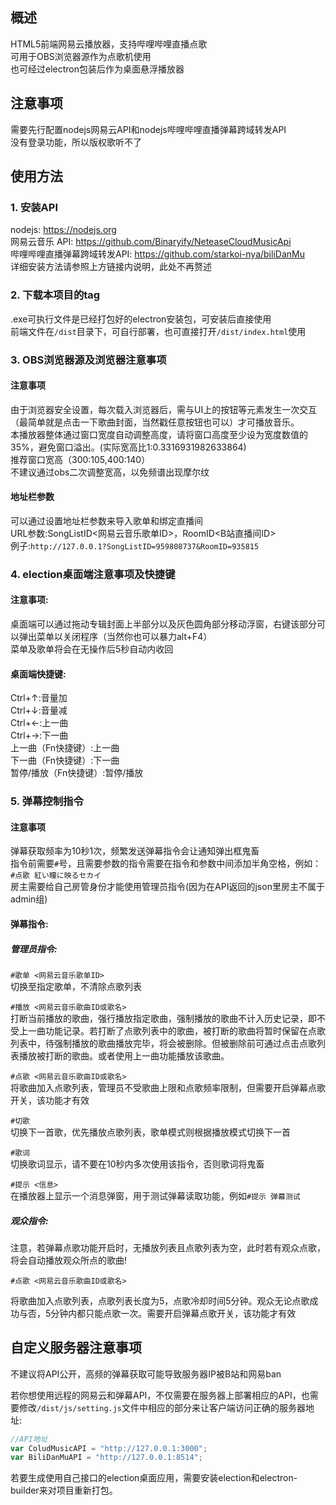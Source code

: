 ## 概述
HTML5前端网易云播放器，支持哔哩哔哩直播点歌    
可用于OBS浏览器源作为点歌机使用   
也可经过electron包装后作为桌面悬浮播放器

## 注意事项
需要先行配置nodejs网易云API和nodejs哔哩哔哩直播弹幕跨域转发API          
没有登录功能，所以版权歌听不了   
## 使用方法
### 1. 安装API
nodejs: <https://nodejs.org>    
网易云音乐 API: <https://github.com/Binaryify/NeteaseCloudMusicApi>    
哔哩哔哩直播弹幕跨域转发API: <https://github.com/starkoi-nya/biliDanMu>   
详细安装方法请参照上方链接内说明，此处不再赘述   

### 2. 下载本项目的tag    
.exe可执行文件是已经打包好的electron安装包，可安装后直接使用    
前端文件在`/dist`目录下，可自行部署，也可直接打开`/dist/index.html`使用    

### 3. OBS浏览器源及浏览器注意事项    
#### 注意事项   
由于浏览器安全设置，每次载入浏览器后，需与UI上的按钮等元素发生一次交互（最简单就是点击一下歌曲封面，当然戳任意按钮也可以）才可播放音乐。   
本播放器整体通过窗口宽度自动调整高度，请将窗口高度至少设为宽度数值的35%，避免窗口溢出。(实际宽高比1:0.3316931982633864)    
推荐窗口宽高（300:105,400:140）   
不建议通过obs二次调整宽高，以免频谱出现摩尔纹    
#### 地址栏参数    
可以通过设置地址栏参数来导入歌单和绑定直播间    
URL参数:SongListID<网易云音乐歌单ID>，RoomID<B站直播间ID>   
例子:`http://127.0.0.1?SongListID=959808737&RoomID=935815`    

### 4. election桌面端注意事项及快捷键    
#### 注意事项:   
桌面端可以通过拖动专辑封面上半部分以及灰色圆角部分移动浮窗，右键该部分可以弹出菜单以关闭程序（当然你也可以暴力alt+F4）    
菜单及歌单将会在无操作后5秒自动内收回   
#### 桌面端快捷键:   
Ctrl+↑:音量加    
Ctrl+↓:音量减    
Ctrl+←:上一曲    
Ctrl+→:下一曲    
上一曲（Fn快捷键）:上一曲    
下一曲（Fn快捷键）:下一曲    
暂停/播放（Fn快捷键）:暂停/播放    

### 5. 弹幕控制指令   
#### 注意事项   
弹幕获取频率为10秒1次，频繁发送弹幕指令会让通知弹出框鬼畜    
指令前需要`#`号，且需要参数的指令需要在指令和参数中间添加半角空格，例如：`#点歌 紅い瞳に映るセカイ`   
房主需要给自己房管身份才能使用管理员指令(因为在API返回的json里房主不属于admin组)    
#### 弹幕指令:   
##### 管理员指令:
`#歌单 <网易云音乐歌单ID>`   
切换至指定歌单，不清除点歌列表    
     
`#播放 <网易云音乐歌曲ID或歌名>`    
打断当前播放的歌曲，强行播放指定歌曲，强制播放的歌曲不计入历史记录，即不受上一曲功能记录。若打断了点歌列表中的歌曲，被打断的歌曲将暂时保留在点歌列表中，待强制播放的歌曲播放完毕，将会被删除。但被删除前可通过点击点歌列表播放被打断的歌曲。或者使用上一曲功能播放该歌曲。
    
`#点歌 <网易云音乐歌曲ID或歌名>`    
将歌曲加入点歌列表，管理员不受歌曲上限和点歌频率限制，但需要开启弹幕点歌开关，该功能才有效   
    
`#切歌`   
切换下一首歌，优先播放点歌列表，歌单模式则根据播放模式切换下一首   
    
`#歌词`   
切换歌词显示，请不要在10秒内多次使用该指令，否则歌词将鬼畜   
    
`#提示 <信息>`    
在播放器上显示一个消息弹窗，用于测试弹幕读取功能，例如`#提示 弹幕测试`   
##### 观众指令:
注意，若弹幕点歌功能开启时，无播放列表且点歌列表为空，此时若有观众点歌，将会自动播放观众所点的歌曲!  
    
`#点歌 <网易云音乐歌曲ID或歌名>`
    
将歌曲加入点歌列表，点歌列表长度为5，点歌冷却时间5分钟。观众无论点歌成功与否，5分钟内都只能点歌一次。需要开启弹幕点歌开关，该功能才有效

## 自定义服务器注意事项
不建议将API公开，高频的弹幕获取可能导致服务器IP被B站和网易ban     
    
若你想使用远程的网易云和弹幕API，不仅需要在服务器上部署相应的API，也需要修改`/dist/js/setting.js`文件中相应的部分来让客户端访问正确的服务器地址:    
```javascript
//API地址   
var ColudMusicAPI = "http://127.0.0.1:3000";    
var BiliDanMuAPI = "http://127.0.0.1:8514";   
```   
若要生成使用自己接口的election桌面应用，需要安装election和electron-builder来对项目重新打包。        
